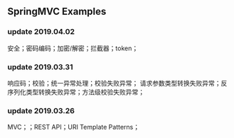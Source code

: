 SpringMVC Examples
----------------------------
### update 2019.04.02   
安全；密码编码；加密/解密；拦截器；token；   
### update 2019.03.31     
响应码；校验；统一异常处理；校验失败异常；
请求参数类型转换失败异常；反序列化类型转换失败异常；方法级校验失败异常；       

### update 2019.03.26     
MVC；；REST API；URI Template Patterns；         
 